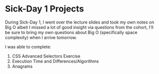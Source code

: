 # Sick-Day 1 Projects


During Sick-Day 1, I went over the lecture slides and took my own
notes on Big O albeit I missed a lot of good insight via questions
from the cohort, I'll be sure to bring my own questions about Big O
(specifically space complexity) when I arrive tomorrow.


I was able to complete:

  1) CSS Advanced Selectors Exercise
  2) Execution Time and Differences/Algorithms
  3) Anagrams
